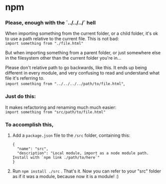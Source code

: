 # npm

### Please, enough with the \`../../../\` hell

When importing something from the current folder, or a child folder, it's ok to use a path relative to the current file. This is not bad:  
`import something from "./file.html"`

But when importing something from a parent folder, or just somewhere else in the filesystem other than the current folder you're in...

Please don't relative path to go backwards, like this. It ends up being different in every module, and very confusing to read and understand what file it's referring to.  
`import something from "../../../../path/to/file.html"`, 

### Just do this:

It makes refactoring and renaming much much easier:  
`import something from "src/path/to/file.html"` 

### To accomplish this, 

1. Add a `package.json` file to the `/src` folder, containing this:

   ```text
   {
     "name": "src",
     "description": "Local module, import as a node module path. Install with `npm link ./path/to/here`"
   } 
   ```

2. Run `npm install ./src` . That's it. Now you can refer to your "src" folder as if it was a module, because now it is a module! :\) 



